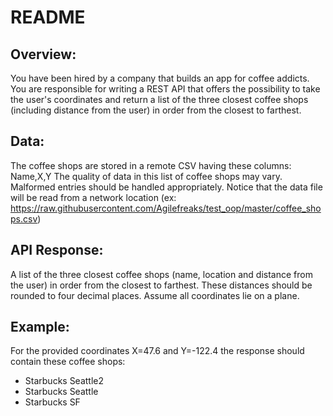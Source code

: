 # README

Overview:
-
You have been hired by a company that builds an app for coffee addicts. 
You are responsible for writing a REST API that offers the possibility to take the user's coordinates and return a list of the three closest coffee shops (including distance from the user) in order from the closest to farthest.

Data:
-
The coffee shops are stored in a remote CSV having these columns: Name,X,Y
The quality of data in this list of coffee shops may vary. Malformed entries should be handled appropriately.
Notice that the data file will be read from a network location (ex: https://raw.githubusercontent.com/Agilefreaks/test_oop/master/coffee_shops.csv)

API Response:
-
A list of the three closest coffee shops (name, location and distance from the user) in order from the closest to farthest.
These distances should be rounded to four decimal places. Assume all coordinates lie on a plane.

Example:
-
For the provided coordinates X=47.6 and Y=-122.4 the response should contain these coffee shops:
- Starbucks Seattle2
- Starbucks Seattle
- Starbucks SF